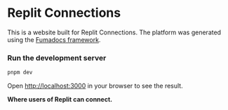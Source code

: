 # Replit Connections

This is a website built for Replit Connections. The platform was generated using the [Fumadocs framework](https://github.com/fuma-nama/fumadocs).

### Run the development server

```bash
pnpm dev
```

Open [http://localhost:3000](http://localhost:3000) in your browser to see the result.

**Where users of Replit can connect.**
